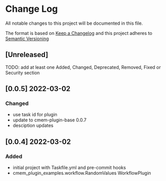 # Change Log

All notable changes to this project will be documented in this file.

The format is based on [Keep a Changelog](http://keepachangelog.com/) and this project adheres to [Semantic Versioning](https://semver.org/)

## [Unreleased]

TODO: add at least one Added, Changed, Deprecated, Removed, Fixed or Security section

## [0.0.5] 2022-03-02

### Changed

- use task id for plugin
- update to cmem-plugin-base 0.0.7
- desciption updates

## [0.0.4] 2022-03-02

### Added

- initial project with Taskfile.yml and pre-commit hooks
- cmem_plugin_examples.workflow.RandomValues WorkflowPlugin

